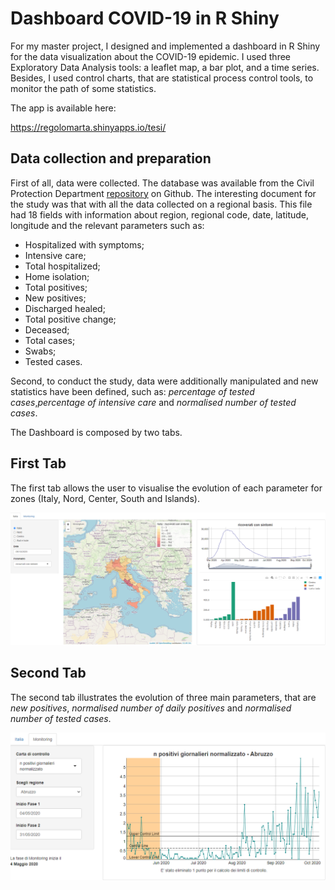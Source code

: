 # Dashboard COVID-19 in R Shiny

For my master project, I designed and implemented a dashboard in R Shiny for the data visualization about the COVID-19 epidemic. 
I used three Exploratory Data Analysis tools: a leaflet map, a bar plot, and a time series. Besides, I used control charts, that are statistical process control tools, to monitor the path of some statistics.

The app is available here:

https://regolomarta.shinyapps.io/tesi/

## Data collection and preparation

First of all, data were collected. The database was available from the Civil Protection Department [repository](https://github.com/pcm-dpc/COVID-19) on Github.
The interesting document for the study was that with all the data collected on a regional basis.
This file had 18 fields with information about region, regional code, date, latitude, longitude and the relevant parameters such as:
* Hospitalized with symptoms;
* Intensive care;
* Total hospitalized;
* Home isolation;
* Total positives;
* New positives;
* Discharged healed;
* Total positive change;
* Deceased;
* Total cases;
* Swabs;
* Tested cases.

Second, to conduct the study, data were additionally manipulated and new statistics have been defined, such as: *percentage of tested cases*,*percentage of intensive care* and *normalised number of tested cases*.

The Dashboard is composed by two tabs. 

## First Tab

The first tab allows the user to visualise the evolution of each parameter for zones (Italy, Nord, Center, South and Islands).

![Test](https://github.com/martaregolo/Shiny_App_Covid-19/blob/master/overall.PNG)

## Second Tab
The second tab illustrates the evolution of three main parameters, that are *new positives*, *normalised number of daily positives* and *normalised number of tested cases*. 

![Test](https://github.com/martaregolo/Shiny_App_Covid-19/blob/master/tab2.PNG)
